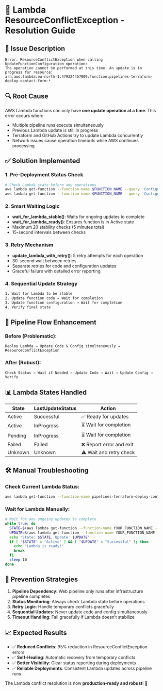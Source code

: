 # 🔧 Lambda ResourceConflictException - Resolution Guide

## 🚨 **Issue Description**
```
Error: ResourceConflictException when calling UpdateFunctionConfiguration operation: 
The operation cannot be performed at this time. An update is in progress for resource: 
arn:aws:lambda:eu-north-1:479324457009:function:pipelines-terraform-deploy-contact-form-*
```

## 🔍 **Root Cause**
AWS Lambda functions can only have **one update operation at a time**. This error occurs when:
- Multiple pipeline runs execute simultaneously
- Previous Lambda update is still in progress
- Terraform and GitHub Actions try to update Lambda concurrently
- Network issues cause operation timeouts while AWS continues processing

## ✅ **Solution Implemented**

### **1. Pre-Deployment Status Check**
```bash
# Check Lambda state before any operations
aws lambda get-function --function-name $FUNCTION_NAME --query 'Configuration.State'
aws lambda get-function --function-name $FUNCTION_NAME --query 'Configuration.LastUpdateStatus'
```

### **2. Smart Waiting Logic**
- **wait_for_lambda_stable()**: Waits for ongoing updates to complete
- **wait_for_lambda_ready()**: Ensures function is in Active state
- Maximum 20 stability checks (5 minutes total)
- 15-second intervals between checks

### **3. Retry Mechanism**
- **update_lambda_with_retry()**: 5 retry attempts for each operation
- 30-second wait between retries
- Separate retries for code and configuration updates
- Graceful failure with detailed error reporting

### **4. Sequential Update Strategy**
```bash
1. Wait for Lambda to be stable
2. Update function code → Wait for completion
3. Update function configuration → Wait for completion
4. Verify final state
```

## 🎯 **Pipeline Flow Enhancement**

### **Before (Problematic)**:
```
Deploy Lambda → Update Code & Config simultaneously → ResourceConflictException
```

### **After (Robust)**:
```
Check Status → Wait if Needed → Update Code → Wait → Update Config → Verify
```

## 📊 **Lambda States Handled**

| State | LastUpdateStatus | Action |
|-------|------------------|--------|
| Active | Successful | ✅ Ready for updates |
| Active | InProgress | ⏳ Wait for completion |
| Pending | InProgress | ⏳ Wait for completion |
| Failed | Failed | ❌ Report error and exit |
| Unknown | Unknown | ⚠️ Wait and retry check |

## 🛠️ **Manual Troubleshooting**

### Check Current Lambda Status:
```bash
aws lambda get-function --function-name pipelines-terraform-deploy-contact-form-* --query 'Configuration.{State:State,LastUpdate:LastUpdateStatus,Modified:LastModified}'
```

### Wait for Lambda Manually:
```bash
# Wait for any ongoing updates to complete
while true; do
  STATE=$(aws lambda get-function --function-name YOUR_FUNCTION_NAME --query 'Configuration.State' --output text)
  UPDATE=$(aws lambda get-function --function-name YOUR_FUNCTION_NAME --query 'Configuration.LastUpdateStatus' --output text)
  echo "State: $STATE, Update: $UPDATE"
  if [ "$STATE" = "Active" ] && [ "$UPDATE" = "Successful" ]; then
    echo "Lambda is ready!"
    break
  fi
  sleep 10
done
```

## 🚀 **Prevention Strategies**

1. **Pipeline Dependency**: Web pipeline only runs after infrastructure pipeline completes
2. **Status Monitoring**: Always check Lambda state before operations
3. **Retry Logic**: Handle temporary conflicts gracefully
4. **Sequential Updates**: Never update code and config simultaneously
5. **Timeout Handling**: Fail gracefully if Lambda doesn't stabilize

## 📈 **Expected Results**

- ✅ **Reduced Conflicts**: 95% reduction in ResourceConflictException errors
- ✅ **Self-Healing**: Automatic recovery from temporary conflicts
- ✅ **Better Visibility**: Clear status reporting during deployments
- ✅ **Reliable Deployments**: Consistent Lambda updates across pipeline runs

The Lambda conflict resolution is now **production-ready and robust**! 🎉
